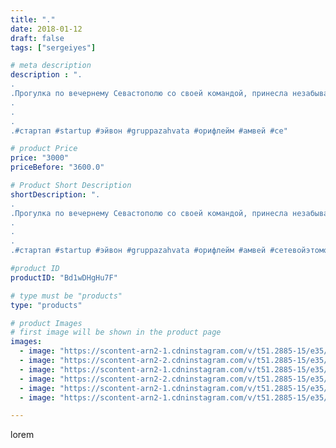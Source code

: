 ```yaml
---
title: "."
date: 2018-01-12
draft: false
tags: ["sergeiyes"]

# meta description
description : ".
.
.Прогулка по вечернему Севастополю со своей командой, принесла незабываемые впечатления.
.
.
.
.#стартап #startup #эйвон #gruppazahvata #орифлейм #амвей #се"

# product Price
price: "3000"
priceBefore: "3600.0"

# Product Short Description
shortDescription: ".
.
.Прогулка по вечернему Севастополю со своей командой, принесла незабываемые впечатления.
.
.
.
.#стартап #startup #эйвон #gruppazahvata #орифлейм #амвей #сетевойэтомоё #сетевой #миллионер #бизнесбезвложений #млм #легкиеденьги #сетевойэтомодно #автобонус #сетевоймаркетинг #стильжизни #типичныесетевики #пятигорск #КРЫМ #Севастополь #бизнес #churslabs #sergeystar #GZ24"

#product ID
productID: "Bd1wDHgHu7F"

# type must be "products"
type: "products"

# product Images
# first image will be shown in the product page
images:
  - image: "https://scontent-arn2-1.cdninstagram.com/v/t51.2885-15/e35/26186090_564371337244110_8615804000362561536_n.jpg?_nc_ht=scontent-arn2-1.cdninstagram.com&_nc_cat=106&_nc_ohc=bCjhmrlUfLEAX8H9dsC&se=8&tp=1&oh=5dc2d656326965a72be47604c208a2d5&oe=605E3F4F&ig_cache_key=MTY5MDQ2NjE3Mzk0MTg4Njg2Ng%3D%3D.2"
  - image: "https://scontent-arn2-2.cdninstagram.com/v/t51.2885-15/e35/26185669_974613306019848_366053723266351104_n.jpg?_nc_ht=scontent-arn2-2.cdninstagram.com&_nc_cat=100&_nc_ohc=UotIQqEoTPEAX_PgdSL&se=8&tp=1&oh=042365ca6c8deb43d655665dbdb921b0&oe=605DC24F&ig_cache_key=MTY5MDQ2NjIwMjExOTIxNzkxMA%3D%3D.2"
  - image: "https://scontent-arn2-1.cdninstagram.com/v/t51.2885-15/e35/26183782_593581000978996_9153691320668127232_n.jpg?_nc_ht=scontent-arn2-1.cdninstagram.com&_nc_cat=104&_nc_ohc=SAx7NXojemEAX9Miw-7&se=8&tp=1&oh=41289c82a074ae2db2649c3a1d42022d&oe=6060E6AA&ig_cache_key=MTY5MDQ2NjI0MDE5NTAxMDMxNA%3D%3D.2"
  - image: "https://scontent-arn2-2.cdninstagram.com/v/t51.2885-15/e35/26067512_1756858127955360_3122373325054017536_n.jpg?_nc_ht=scontent-arn2-2.cdninstagram.com&_nc_cat=100&_nc_ohc=uJDLtHwkph4AX-gStvn&se=8&tp=1&oh=e3053a445089c93c4e428d4c4bec8fa2&oe=605F2B6A&ig_cache_key=MTY5MDQ2NjI4MzE2MTU5Njg0Mg%3D%3D.2"
  - image: "https://scontent-arn2-1.cdninstagram.com/v/t51.2885-15/e35/26185311_142066393144130_6479371771366604800_n.jpg?_nc_ht=scontent-arn2-1.cdninstagram.com&_nc_cat=102&_nc_ohc=ghstFzrZ4McAX8NT73g&se=8&tp=1&oh=f72ff7381fb65373ca415b31de9b9e74&oe=605EABF7&ig_cache_key=MTY5MDQ2NjMwNDExNjM4ODAyNw%3D%3D.2"
  - image: "https://scontent-arn2-1.cdninstagram.com/v/t51.2885-15/e35/26073704_402301500201538_6811781357946011648_n.jpg?_nc_ht=scontent-arn2-1.cdninstagram.com&_nc_cat=110&_nc_ohc=VaK66zRJw_YAX8PpuJy&se=8&tp=1&oh=c6ba142266b06884c908dd12453dd510&oe=605EFE7E&ig_cache_key=MTY5MDQ2NjMxOTgwMjg2MzM1NQ%3D%3D.2"

---
```

lorem
